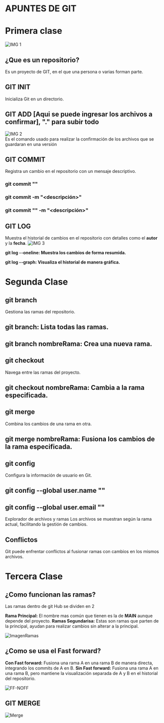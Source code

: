# **APUNTES DE GIT**
# Primera clase

![IMG 1](https://encrypted-tbn0.gstatic.com/images?q=tbn:ANd9GcQy8Mk7o0LuR8ZbIc040aZSB7Acnn0zYDY-A5tdcwyUMQ&s)  
## ¿Que es un repositorio?
Es un proyecto de GIT, en el que una persona o varias forman parte.

## **GIT INIT**
Inicializa Git en un directorio.

## **GIT ADD** [Aqui se puede ingresar los archivos a confirmar], "." para subir todo
![IMG 2](https://encrypted-tbn0.gstatic.com/images?q=tbn:ANd9GcQ49ae1yOIdmmo1WlNx8Xpkxwwgcfnfcg_6jw&s)  
Es el comando usado para realizar la confirmación de los archivos que se guardaran en una versión

## **GIT COMMIT**
Registra un cambio en el repositorio con un mensaje descriptivo.
### git commit "<archivo>"
### git commit -m "<descripción>"
### git commit "<archivo>" -m "<descripción>"



## **GIT LOG**
Muestra el historial de cambios en el repositorio con detalles como el **autor** y la **fecha**.
![IMG 3](https://salferrarello.com/wp-content/uploads/2016/10/default-git-log-output.jpg)  

**git log --oneline: Muestra los cambios de forma resumida.**

**git log --graph: Visualiza el historial de manera gráfica.**


# Segunda Clase
## git branch
Gestiona las ramas del repositorio.

## git branch: Lista todas las ramas.
## git branch nombreRama: Crea una nueva rama.
## git checkout
Navega entre las ramas del proyecto.

## git checkout nombreRama: Cambia a la rama especificada.
## git merge
Combina los cambios de una rama en otra.

## git merge nombreRama: Fusiona los cambios de la rama especificada.
## git config
Configura la información de usuario en Git.

## git config --global user.name "<nombreUsuario>"
## git config --global user.email "<email>"
Explorador de archivos y ramas
Los archivos se muestran según la rama actual, facilitando la gestión de cambios.

## Conflictos
Git puede enfrentar conflictos al fusionar ramas con cambios en los mismos archivos.

# Tercera Clase
## **¿Como funcionan las ramas?**

Las ramas dentro de git Hub se dividen en 2

**Rama Principal:** El nombre mas común que tienen es la de **MAIN** aunque depende del proyecto.
**Ramas Segundarisa:** Estas son ramas que parten de la principal, ayudan para realizar cambios sin alterar a la principal.

![ImagenRamas](https://miro.medium.com/v2/resize:fit:801/1*DhagidpZutkaCmAZobmzDQ.png)

## **¿Como se usa el Fast forward?**

**Con Fast forward:** Fusiona una rama A en una rama B de manera directa, integrando los commits de A en B.
**Sin Fast forward:** Fusiona una rama A en una rama B, pero mantiene la visualización separada de A y B en el historial del repositorio.

![FF-NOFF](https://ariya.io/images/2013/09/merging.png)

## **GIT MERGE**
![Merge](https://media.dev.to/cdn-cgi/image/width=800%2Cheight=%2Cfit=scale-down%2Cgravity=auto%2Cformat=auto/https%3A%2F%2Fdev-to-uploads.s3.amazonaws.com%2Fuploads%2Farticles%2Fs3r0ccidrql9drcy2xxj.png)

